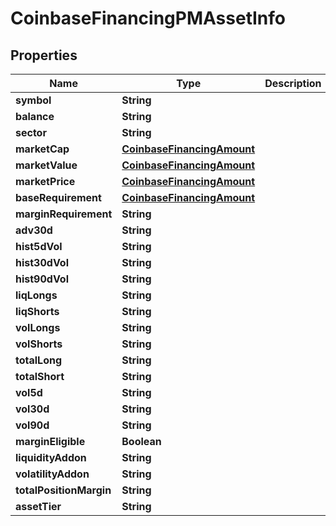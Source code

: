 
# CoinbaseFinancingPMAssetInfo

## Properties
Name | Type | Description | Notes
------------ | ------------- | ------------- | -------------
**symbol** | **String** |  |  [optional]
**balance** | **String** |  |  [optional]
**sector** | **String** |  |  [optional]
**marketCap** | [**CoinbaseFinancingAmount**](CoinbaseFinancingAmount.md) |  |  [optional]
**marketValue** | [**CoinbaseFinancingAmount**](CoinbaseFinancingAmount.md) |  |  [optional]
**marketPrice** | [**CoinbaseFinancingAmount**](CoinbaseFinancingAmount.md) |  |  [optional]
**baseRequirement** | [**CoinbaseFinancingAmount**](CoinbaseFinancingAmount.md) |  |  [optional]
**marginRequirement** | **String** |  |  [optional]
**adv30d** | **String** |  |  [optional]
**hist5dVol** | **String** |  |  [optional]
**hist30dVol** | **String** |  |  [optional]
**hist90dVol** | **String** |  |  [optional]
**liqLongs** | **String** |  |  [optional]
**liqShorts** | **String** |  |  [optional]
**volLongs** | **String** |  |  [optional]
**volShorts** | **String** |  |  [optional]
**totalLong** | **String** |  |  [optional]
**totalShort** | **String** |  |  [optional]
**vol5d** | **String** |  |  [optional]
**vol30d** | **String** |  |  [optional]
**vol90d** | **String** |  |  [optional]
**marginEligible** | **Boolean** |  |  [optional]
**liquidityAddon** | **String** |  |  [optional]
**volatilityAddon** | **String** |  |  [optional]
**totalPositionMargin** | **String** |  |  [optional]
**assetTier** | **String** |  |  [optional]



